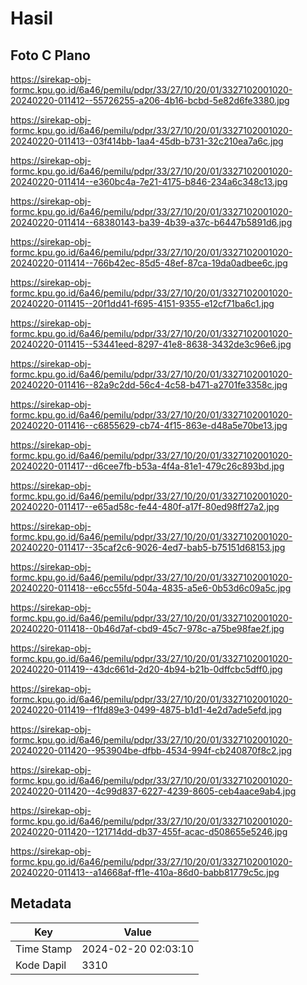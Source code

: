 # Hasil

## Foto C Plano

https://sirekap-obj-formc.kpu.go.id/6a46/pemilu/pdpr/33/27/10/20/01/3327102001020-20240220-011412--55726255-a206-4b16-bcbd-5e82d6fe3380.jpg

https://sirekap-obj-formc.kpu.go.id/6a46/pemilu/pdpr/33/27/10/20/01/3327102001020-20240220-011413--03f414bb-1aa4-45db-b731-32c210ea7a6c.jpg

https://sirekap-obj-formc.kpu.go.id/6a46/pemilu/pdpr/33/27/10/20/01/3327102001020-20240220-011414--e360bc4a-7e21-4175-b846-234a6c348c13.jpg

https://sirekap-obj-formc.kpu.go.id/6a46/pemilu/pdpr/33/27/10/20/01/3327102001020-20240220-011414--68380143-ba39-4b39-a37c-b6447b5891d6.jpg

https://sirekap-obj-formc.kpu.go.id/6a46/pemilu/pdpr/33/27/10/20/01/3327102001020-20240220-011414--766b42ec-85d5-48ef-87ca-19da0adbee6c.jpg

https://sirekap-obj-formc.kpu.go.id/6a46/pemilu/pdpr/33/27/10/20/01/3327102001020-20240220-011415--20f1dd41-f695-4151-9355-e12cf71ba6c1.jpg

https://sirekap-obj-formc.kpu.go.id/6a46/pemilu/pdpr/33/27/10/20/01/3327102001020-20240220-011415--53441eed-8297-41e8-8638-3432de3c96e6.jpg

https://sirekap-obj-formc.kpu.go.id/6a46/pemilu/pdpr/33/27/10/20/01/3327102001020-20240220-011416--82a9c2dd-56c4-4c58-b471-a2701fe3358c.jpg

https://sirekap-obj-formc.kpu.go.id/6a46/pemilu/pdpr/33/27/10/20/01/3327102001020-20240220-011416--c6855629-cb74-4f15-863e-d48a5e70be13.jpg

https://sirekap-obj-formc.kpu.go.id/6a46/pemilu/pdpr/33/27/10/20/01/3327102001020-20240220-011417--d6cee7fb-b53a-4f4a-81e1-479c26c893bd.jpg

https://sirekap-obj-formc.kpu.go.id/6a46/pemilu/pdpr/33/27/10/20/01/3327102001020-20240220-011417--e65ad58c-fe44-480f-a17f-80ed98ff27a2.jpg

https://sirekap-obj-formc.kpu.go.id/6a46/pemilu/pdpr/33/27/10/20/01/3327102001020-20240220-011417--35caf2c6-9026-4ed7-bab5-b75151d68153.jpg

https://sirekap-obj-formc.kpu.go.id/6a46/pemilu/pdpr/33/27/10/20/01/3327102001020-20240220-011418--e6cc55fd-504a-4835-a5e6-0b53d6c09a5c.jpg

https://sirekap-obj-formc.kpu.go.id/6a46/pemilu/pdpr/33/27/10/20/01/3327102001020-20240220-011418--0b46d7af-cbd9-45c7-978c-a75be98fae2f.jpg

https://sirekap-obj-formc.kpu.go.id/6a46/pemilu/pdpr/33/27/10/20/01/3327102001020-20240220-011419--43dc661d-2d20-4b94-b21b-0dffcbc5dff0.jpg

https://sirekap-obj-formc.kpu.go.id/6a46/pemilu/pdpr/33/27/10/20/01/3327102001020-20240220-011419--f1fd89e3-0499-4875-b1d1-4e2d7ade5efd.jpg

https://sirekap-obj-formc.kpu.go.id/6a46/pemilu/pdpr/33/27/10/20/01/3327102001020-20240220-011420--953904be-dfbb-4534-994f-cb240870f8c2.jpg

https://sirekap-obj-formc.kpu.go.id/6a46/pemilu/pdpr/33/27/10/20/01/3327102001020-20240220-011420--4c99d837-6227-4239-8605-ceb4aace9ab4.jpg

https://sirekap-obj-formc.kpu.go.id/6a46/pemilu/pdpr/33/27/10/20/01/3327102001020-20240220-011420--121714dd-db37-455f-acac-d508655e5246.jpg

https://sirekap-obj-formc.kpu.go.id/6a46/pemilu/pdpr/33/27/10/20/01/3327102001020-20240220-011413--a14668af-ff1e-410a-86d0-babb81779c5c.jpg


## Metadata

| Key        | Value               |
| ---------- | ------------------- |
| Time Stamp | 2024-02-20 02:03:10 |
| Kode Dapil | 3310                |



